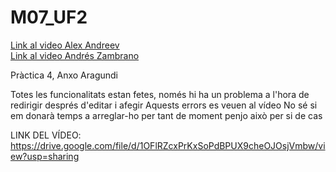 # M07_UF2

[Link al video Alex Andreev](https://drive.google.com/file/d/1O3RUVOTV56jNAYUpnzaZTk_ScDZ_kvwr/view?usp=drive_link)<br>
[Link al video Andrés Zambrano](https://drive.google.com/file/d/1ScT9pI8EAqTg-BUyCsH0lnpTwJl84NWY/view?usp=drive_link)<br>

Pràctica 4, Anxo Aragundi

Totes les funcionalitats estan fetes, només hi ha un problema a l'hora de redirigir després d'editar i afegir Aquests errors es veuen al vídeo No sé si em donarà temps a arreglar-ho per tant de moment penjo això per si de cas

LINK DEL VÍDEO: https://drive.google.com/file/d/1OFlRZcxPrKxSoPdBPUX9cheOJOsjVmbw/view?usp=sharing
